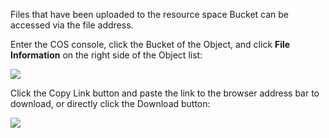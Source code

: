 Files that have been uploaded to the resource space Bucket can be accessed via the file address.

Enter the COS console, click the Bucket of the Object, and click **File Information** on the right side of the Object list:

![](https://mc.qcloudimg.com/static/img/e26cf2de168ba9dc1de75dc775e5f480/image.png)

Click the Copy Link button and paste the link to the browser address bar to download, or directly click the Download button:

![](https://mc.qcloudimg.com/static/img/7325519a5253375d117cc779ce4f8d04/image.png)



